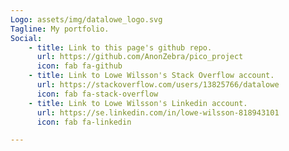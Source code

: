 ```yaml
---
Logo: assets/img/datalowe_logo.svg
Tagline: My portfolio.
Social:
    - title: Link to this page's github repo.
      url: https://github.com/AnonZebra/pico_project
      icon: fab fa-github
    - title: Link to Lowe Wilsson's Stack Overflow account.
      url: https://stackoverflow.com/users/13825766/datalowe
      icon: fab fa-stack-overflow
    - title: Link to Lowe Wilsson's Linkedin account.
      url: https://se.linkedin.com/in/lowe-wilsson-818943101
      icon: fab fa-linkedin

---
```

